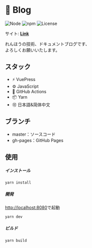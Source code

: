 # 📒 Blog

![Node](https://img.shields.io/badge/Node.js-v18.0.0-fb7185.svg?logo=&style=flat-square)  ![npm](https://img.shields.io/badge/npm-v1.0.0-84CC16.svg?style=flat-square)  ![License](https://img.shields.io/badge/License-MIT-0284C7.svg?logo=&style=flat-square)

サイト:  **[Link](https://kensoz.github.io/blog/)**

れんほうの技術、ドキュメントブログです、\
よろしくお願いいたします。



## スタック

- ⚡️ VuePress
- ⚙️ JavaScript
- 🔩 GitHub Actions
- 📦 Yarn
- 🉑 日本語&简体中文



## ブランチ

+ master：ソースコード
+ gh-pages：GitHub Pages



## 使用

##### インストール

```bash
yarn install
```

##### 開発

[http://localhost:8080](http://localhost:8080)で起動

```bash
yarn dev
```

##### ビルド

```bash
yarn build
```





